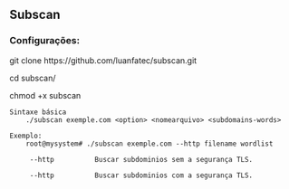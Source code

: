 <h2>Subscan</h2>
 
<h3>Configurações: </h3>
   <p> git clone https://github.com/luanfatec/subscan.git </p>
   <p> cd subscan/ </p>
   <p> chmod +x subscan </p>
   
     
    Sintaxe básica
        ./subscan exemple.com <option> <nomearquivo> <subdomains-words>
        
    Exemplo:
        root@mysystem# ./subscan exemple.com --http filename wordlist
    
         --http          Buscar subdominios sem a segurança TLS.
    
         --http          Buscar subdominios com a segurança TLS.

